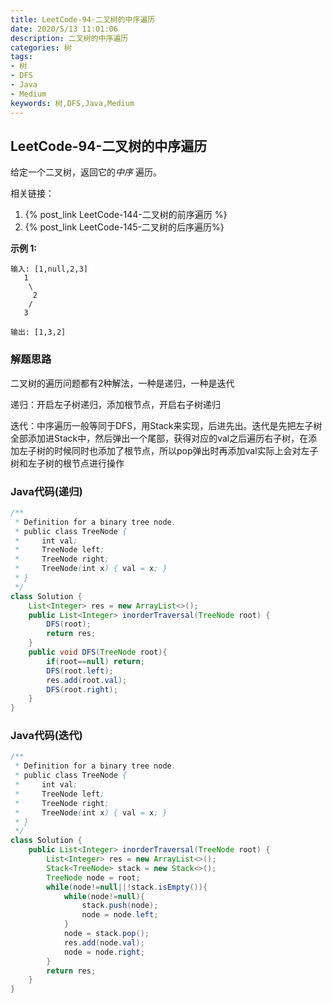 ```yaml
---
title: LeetCode-94-二叉树的中序遍历
date: 2020/5/13 11:01:06
description: 二叉树的中序遍历
categories: 树
tags: 
- 树
- DFS
- Java
- Medium
keywords: 树,DFS,Java,Medium
---
```


## LeetCode-94-二叉树的中序遍历

给定一个二叉树，返回它的*中序* 遍历。

相关链接：

1. {% post_link LeetCode-144-二叉树的前序遍历 %}
2. {% post_link LeetCode-145-二叉树的后序遍历%}

<!--more-->

**示例 1:**

```
输入: [1,null,2,3]
   1
    \
     2
    /
   3

输出: [1,3,2]
```

### 解题思路

二叉树的遍历问题都有2种解法，一种是递归，一种是迭代

递归：开启左子树递归，添加根节点，开启右子树递归

迭代：中序遍历一般等同于DFS，用Stack来实现，后进先出。迭代是先把左子树全部添加进Stack中，然后弹出一个尾部，获得对应的val之后遍历右子树，在添加左子树的时候同时也添加了根节点，所以pop弹出时再添加val实际上会对左子树和左子树的根节点进行操作

### Java代码(递归)

```java
/**
 * Definition for a binary tree node.
 * public class TreeNode {
 *     int val;
 *     TreeNode left;
 *     TreeNode right;
 *     TreeNode(int x) { val = x; }
 * }
 */
class Solution {
    List<Integer> res = new ArrayList<>();
    public List<Integer> inorderTraversal(TreeNode root) {
        DFS(root);
        return res;
    }
    public void DFS(TreeNode root){
        if(root==null) return;
        DFS(root.left);
        res.add(root.val);
        DFS(root.right);
    }
}
```

### Java代码(迭代)

```java
/**
 * Definition for a binary tree node.
 * public class TreeNode {
 *     int val;
 *     TreeNode left;
 *     TreeNode right;
 *     TreeNode(int x) { val = x; }
 * }
 */
class Solution {
    public List<Integer> inorderTraversal(TreeNode root) {
    	List<Integer> res = new ArrayList<>();
        Stack<TreeNode> stack = new Stack<>();
        TreeNode node = root;
        while(node!=null||!stack.isEmpty()){
            while(node!=null){
                stack.push(node);
                node = node.left;
            }
            node = stack.pop();
            res.add(node.val);
            node = node.right;
        }
        return res;
    }
}
```
